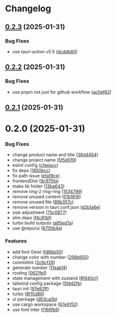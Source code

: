# Changelog

## [0.2.3](https://github.com/andots/rng-100/compare/v0.2.2...v0.2.3) (2025-01-31)


### Bug Fixes

* use tauri-action v0.5 ([dcddb60](https://github.com/andots/rng-100/commit/dcddb609994c6e55b707c048638751b4d4914731))

## [0.2.2](https://github.com/andots/rng-100/compare/v0.2.1...v0.2.2) (2025-01-31)


### Bug Fixes

* use pnpm not just for github workflow ([ac0ef62](https://github.com/andots/rng-100/commit/ac0ef6208aeecfee99a686f3527a84f658b506b9))

## [0.2.1](https://github.com/andots/rng-100/compare/v0.2.0...v0.2.1) (2025-01-31)

# 0.2.0 (2025-01-31)


### Bug Fixes

* change product name and title ([36d4454](https://github.com/andots/rng-100/commit/36d4454da91a833a707f6cedb311f3bb472e586e))
* change project name ([5f5d019](https://github.com/andots/rng-100/commit/5f5d0196188f43ecac2f665ef780f4344edf0d89))
* eslint config ([c1eeacc](https://github.com/andots/rng-100/commit/c1eeacc6b7bc736dff0bb25d154d796a3cf9ed41))
* fix deps ([1850bcc](https://github.com/andots/rng-100/commit/1850bccd1d79be475ca6c900385d95475a8be3a7))
* fix path issue ([efa19ce](https://github.com/andots/rng-100/commit/efa19ce19b455e53fd2f366f4eac45fc16093acb))
* frontendDist ([9c975fa](https://github.com/andots/rng-100/commit/9c975fa01a90e854ce0b69fd4e4da09195c48b60))
* make lib folder ([13ba643](https://github.com/andots/rng-100/commit/13ba64388984ff3bb8510ac5c9d9885335db0295))
* remove ring-2 ring-ring ([1534799](https://github.com/andots/rng-100/commit/15347998948081bb1fc84a2f63d37b0bdc1652e6))
* remove unused content ([01b1619](https://github.com/andots/rng-100/commit/01b16190d73a7cece799b1b32e11746b52a85f91))
* remove unused file ([89b357c](https://github.com/andots/rng-100/commit/89b357ce8673e4c222675813fbb0ff37c96fe964))
* remove version in tauri.conf.json ([d2b1a6e](https://github.com/andots/rng-100/commit/d2b1a6eabb1a62ac0749b3731cb3ca652f756595))
* size adjustment ([75c0877](https://github.com/andots/rng-100/commit/75c087707768f3248096b9104a42e207ca3dea20))
* slim deps ([f4c81bf](https://github.com/andots/rng-100/commit/f4c81bfd499cc91b3f1d2fa873e6fb0cd5d9cd7f))
* turbo build outputs ([a85ed7a](https://github.com/andots/rng-100/commit/a85ed7a25c2f70eb895f4a0b0c655ba31985954f))
* use @repo/ui ([6705b4e](https://github.com/andots/rng-100/commit/6705b4e8c992a9b6179ef2efa365c45f7e46aa31))


### Features

* add font Geist ([fd6bb00](https://github.com/andots/rng-100/commit/fd6bb003f45011ace1a05f7cfeb7831c61b84c64))
* change color with number ([298b650](https://github.com/andots/rng-100/commit/298b650a08cd9483639fd39213892ba994c6aadb))
* commitlint ([2c6cf28](https://github.com/andots/rng-100/commit/2c6cf280447cb20d0b6b1617c1fa9bb9612e3344))
* generate number ([11eabf4](https://github.com/andots/rng-100/commit/11eabf4b4b4a5f4e426cb1919cca745dd543f8e6))
* routing ([0621fe1](https://github.com/andots/rng-100/commit/0621fe10a000e38ee38832e6b395d119d3bf0692))
* state management with zustand ([6f440cf](https://github.com/andots/rng-100/commit/6f440cf5a228cf2ecd869b39125c6fc50bac1270))
* tailwind config package ([5fd42fb](https://github.com/andots/rng-100/commit/5fd42fb3287222d6e209e0aa624f8abd1f6d9589))
* tauri init ([97e82ff](https://github.com/andots/rng-100/commit/97e82fff8462103e3a82c624e6e77f836c882db1))
* turbo ([8f15d86](https://github.com/andots/rng-100/commit/8f15d864c746d47dd16523f10272809fc387f36b))
* ui package ([d63ca0b](https://github.com/andots/rng-100/commit/d63ca0bcefeef2494bec29292525fa2c9761f3ee))
* use cargo workspace ([67e9152](https://github.com/andots/rng-100/commit/67e91525770f561046211f8391773c64cd79d85d))
* use font Inter ([f166fb6](https://github.com/andots/rng-100/commit/f166fb6ecde06494879cf702e65091a98eec7f81))
